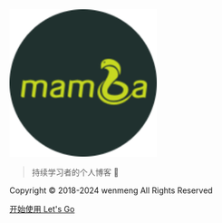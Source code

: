 <!-- _coverpage.md -->
<html>
<img src="./static/image/logo.png" width="260px" height="260px">
<div style="display: flex; align-content:center; justify-content: center;">


</div>
</html>

> 持续学习者的个人博客 :100:


Copyright © 2018-2024 wenmeng All Rights Reserved

[开始使用 Let's Go](/README.md)
